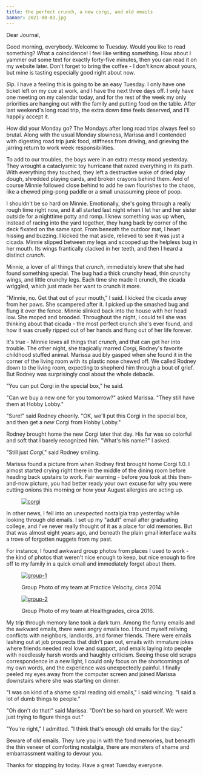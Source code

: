 ```yaml
---
title: the perfect crunch, a new corgi, and old emails
banner: 2021-08-03.jpg
---
```


Dear Journal,

Good morning, everybody.  Welcome to Tuesday.  Would you like to read
something?  What a coincidence!  I feel like writing something.  How
about I yammer out some text for exactly forty-five minutes, then you
can read it on my website later.  Don't forget to bring the coffee - I
don't know about yours, but mine is tasting especially good right
about now.

_Sip_.  I have a feeling this is going to be an easy Tuesday.  I only
have one ticket left on my cue at work, and I have the next three days
off.  I only have one meeting on my calendar today, and for the rest
of the week my only priorities are hanging out with the family and
putting food on the table.  After last weekend's long road trip, the
extra down time feels deserved, and I'll happily accept it.

How did your Monday go?  The Mondays after long road trips always feel
so brutal.  Along with the usual Monday slowness, Marissa and I
contended with digesting road trip junk food, stiffness from driving,
and grieving the jarring return to work week responsibilities.

To add to our troubles, the boys were in an extra messy mood
yesterday.  They wrought a cataclysmic toy hurricane that razed
everything in its path.  With everything they touched, they left a
destructive wake of dried play dough, shredded playing cards, and
broken crayons behind them.  And of course Minnie followed close
behind to add he own flourishes to the chaos, like a chewed ping-pong
paddle or a small unassuming piece of poop.

I shouldn't be so hard on Minnie.  Emotionally, she's going through a
really rough time right now, and it all started last night when I let
her and her sister outside for a nighttime potty and romp.  I knew
something was up when, instead of racing into the yard together, they
hung back by corner of the deck fixated on the same spot.  From
beneath the outdoor mat, I heart hissing and buzzing.  I kicked the
mat aside, relieved to see it was just a cicada.  Minnie slipped
between my legs and scooped up the helpless bug in her mouth.  Its
wings frantically clacked in her teeth, and then I heard a distinct
_crunch_.

Minnie, a lover of all things that _crunch_, immediately knew that she
had found something special.  The bug had a thick crunchy head, thin
crunchy wings, and little crunchy legs.  Each time she made it crunch,
the cicada wriggled, which just made her want to crunch it more.

"Minnie, no.  Get that out of your mouth," I said.  I kicked the
cicada away from her paws.  She scampered after it.  I picked up the
smashed bug and flung it over the fence.  Minnie slinked back into the
house with her head low.  She moped and brooded.  Throughout the
night, I could tell she was thinking about that cicada - the most
perfect crunch she's ever found, and how it was cruelly ripped out of
her hands and flung out of her life forever.

It's true - Minnie loves all things that _crunch_, and that can get
her into trouble.  The other night, she tragically marred _Corgi_,
Rodney's favorite childhood stuffed animal.  Marissa audibly gasped
when she found it in the corner of the living room with its plastic
nose chewed off.  We called Rodney down to the living room, expecting
to shepherd him through a bout of grief.  But Rodney was surprisingly
cool about the whole debacle.

"You can put Corgi in the special box," he said.

"Can we buy a new one for you tomorrow?" asked Marissa.  "They still
have them at Hobby Lobby."

"Sure!" said Rodney cheerily.  "OK, we'll put this Corgi in the
special box, and then get a _new_ Corgi from Hobby Lobby."

Rodney brought home the new Corgi later that day.  His fur was so
colorful and soft that I barely recognized him.  "What's his name?" I
asked.

"Still just _Corgi_," said Rodney smiling.

Marissa found a picture from when Rodney first brought home Corgi 1.0.
I almost started crying right there in the middle of the dining room
before heading back upstairs to work.  Fair warning - before you look
at this then-and-now picture, you had better ready your own excuse for
why you were cutting onions this morning or how your August allergies
are acting up.

<figure>
  <a href="/images/2021-08-03-corgi.jpg">
    <img alt="corgi" src="/images/2021-08-03-corgi.jpg"/>
  </a>
</figure>

In other news, I fell into an unexpected nostalgia trap yesterday
while looking through old emails.  I set up my "adult" email after
graduating college, and I've never really thought of it as a place for
old memories.  But that was almost eight years ago, and beneath the
plain gmail interface waits a trove of forgotten nuggets from my past.

For instance, I found awkward group photos from places I used to
work - the kind of photos that weren't nice enough to keep, but nice
enough to fire off to my family in a quick email and immediately
forget about them.

<figure>
  <a href="/images/2021-08-03-group-1.jpg">
    <img alt="group-1" src="/images/2021-08-03-group-1.jpg"/>
  </a>
  <figcaption><p>Group Photo of my team at Practice Velocity, circa 2014</p></figcaption>
</figure>

<figure>
  <a href="/images/2021-08-03-group-2.jpg">
    <img alt="group-2" src="/images/2021-08-03-group-2.jpg"/>
  </a>
  <figcaption><p>Group Photo of my team at Healthgrades, circa 2016.</p></figcaption>
</figure>

My trip through memory lane took a dark turn.  Among the funny emails
and the awkward emails, there were angry emails too.  I found myself
reliving conflicts with neighbors, landlords, and former friends.
There were emails lashing out at job prospects that didn't pan out,
emails with immature jokes where friends needed real love and support,
and emails laying into people with needlessly harsh words and haughty
criticism.  Seeing these old scraps correspondence in a new light, I
could only focus on the shortcomings of my own words, and the
experience was unexpectedly painful.  I finally peeled my eyes away
from the computer screen and joined Marissa downstairs where she was
starting on dinner.

"I was on kind of a shame spiral reading old emails," I said wincing.
"I said a lot of dumb things to people."

"Oh don't do that!" said Marissa.  "Don't be so hard on yourself.  We
were just trying to figure things out."

"You're right," I admitted.  "I think that's enough old emails for the
day."

Beware of old emails.  They lure you in with the fond memories, but
beneath the thin veneer of comforting nostalgia, there are monsters of
shame and embarrassment waiting to devour you.

Thanks for stopping by today.  Have a great Tuesday everyone.
